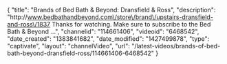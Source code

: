 {
    "title": "Brands of Bed Bath & Beyond: Dransfield & Ross",
    "description": "http:\/\/www.bedbathandbeyond.com\/store\/brand\/upstairs-dransfield-and-ross\/1837 Thanks for watching. Make sure to subscribe to the Bed Bath & Beyond ...",
    "channelid": "114661406",
    "videoid": "6468542",
    "date_created": "1383841682",
    "date_modified": "1427499878",
    "type": "captivate",
    "layout": "channelVideo",
    "url": "\/latest-videos\/brands-of-bed-bath-beyond-dransfield-ross\/114661406-6468542"
}